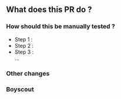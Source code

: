 <!--
  This template is not mandatory.
  It simply serves to provide a guide to allow a better review of pull requests.
-->

<!--
  IMPORTANT
  Don't forget to add the corresponding label to your PR.
-->

## What does this PR do ?

<!-- Please fulfill this section -->

<!--
  Please include a summary of the change and which issue is fixed.
  Please also include relevant motivation and context.
  List any dependencies that are required for this change.
-->

### How should this be manually tested ?

<!--
  Please describe the tests that you ran to verify your changes. Provide instructions so we can reproduce.
  Please also list any relevant details for your test configuration
-->

- Step 1 :
- Step 2 :
- Step 3 :  
  ...

### Other changes

<!--
  Please describe here all changes not directly linked to the main issue, but made because of it.
  For instance: issues spotted during this PR and fixed on-the-fly, dependencies update, and so on
-->

### Boyscout

<!--
  Describe here minor improvements in the code base and not directly linked to the main changes:
  typos fixes, better/new comments, small code simplification, new debug messages, and so on.
-->
